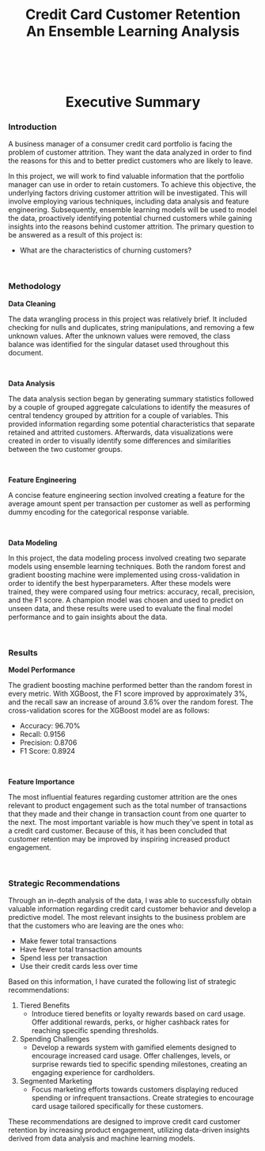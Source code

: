 <h1 style="text-align: center;"><b>Credit Card Customer Retention<br>An Ensemble Learning Analysis</b></h1>
<br><br><br>
<h1 style="text-align: center;"><b>Executive Summary</b></h1>
<h3><b>Introduction</b></h3>
<p>A business manager of a consumer credit card portfolio is facing the problem of customer attrition. They want the data analyzed in order to find the reasons for this and to better predict customers who are likely to leave.</p>
<p>In this project, we will work to find valuable information that the portfolio manager can use in order to retain customers. To achieve this objective, the underlying factors driving customer attrition will be investigated. This will involve employing various techniques, including data analysis and feature engineering. Subsequently, ensemble learning models will be used to model the data, proactively identifying potential churned customers while gaining insights into the reasons behind customer attrition. The primary question to be answered as a result of this project is: 
<ul>
    <li>What are the characteristics of churning customers?</li>
</ul></p><br>
<h3><b>Methodology</b></h3>
<p><b>Data Cleaning</b></p>
<p>The data wrangling process in this project was relatively brief. It included checking for nulls and duplicates, string manipulations, and removing a few unknown values. After the unknown values were removed, the class balance was identified for the singular dataset used throughout this document.</p><br>
<p><b>Data Analysis</b></p>
<p>The data analysis section began by generating summary statistics followed by a couple of grouped aggregate calculations to identify the measures of central tendency grouped by attrition for a couple of variables. This provided information regarding some potential characteristics that separate retained and attrited customers. Afterwards, data visualizations were created in order to visually identify some differences and similarities between the two customer groups.</p><br>
<p><b>Feature Engineering</b></p>
<p>A concise feature engineering section involved creating a feature for the average amount spent per transaction per customer as well as performing dummy encoding for the categorical response variable.</p><br>
<p><b>Data Modeling</b></p>
<p>In this project, the data modeling process involved creating two separate models using ensemble learning techniques. Both the random forest and gradient boosting machine were implemented using cross-validation in order to identify the best hyperparameters. After these models were trained, they were compared using four metrics: accuracy, recall, precision, and the F1 score. A champion model was chosen and used to predict on unseen data, and these results were used to evaluate the final model performance and to gain insights about the data.</p><br>
<h3><b>Results</b></h3>
<p><b>Model Performance</b></p>
<p>The gradient boosting machine performed better than the random forest in every metric. With XGBoost, the F1 score improved by approximately 3%, and the recall saw an increase of around 3.6% over the random forest. The cross-validation scores for the XGBoost model are as follows:
<ul>
    <li>Accuracy: 96.70%</li>
    <li>Recall: 0.9156</li>
    <li>Precision: 0.8706</li>
    <li>F1 Score: 0.8924</li>
</ul>
</p><br>
<p><b>Feature Importance</b></p>
<p>The most influential features regarding customer attrition are the ones relevant to product engagement such as the total number of transactions that they made and their change in transaction count from one quarter to the next. The most important variable is how much they've spent in total as a credit card customer. Because of this, it has been concluded that customer retention may be improved by inspiring increased product engagement.</p><br>
<h3><b>Strategic Recommendations</b></h3>
<p>Through an in-depth analysis of the data, I was able to successfully obtain valuable information regarding credit card customer behavior and develop a predictive model. The most relevant insights to the business problem are that the customers who are leaving are the ones who:
<ul>
    <li>Make fewer total transactions</li>
    <li>Have fewer total transaction amounts</li>
    <li>Spend less per transaction</li>
    <li>Use their credit cards less over time</li>
</ul></p>
<p>Based on this information, I have curated the following list of strategic recommendations:</p>
<ol>
    <li>Tiered Benefits
    <ul>
        <li>Introduce tiered benefits or loyalty rewards based on card usage. Offer additional rewards, perks, or higher cashback rates for reaching specific spending thresholds.</li>
    </ul></li>
    <li>Spending Challenges
    <ul>
        <li>Develop a rewards system with gamified elements designed to encourage increased card usage. Offer challenges, levels, or surprise rewards tied to specific spending milestones, creating an engaging experience for cardholders.</li>
    </li></ul>
    <li>Segmented Marketing
    <ul>
        <li>Focus marketing efforts towards customers displaying reduced spending or infrequent transactions. Create strategies to encourage card usage tailored specifically for these customers.</li>
    </ul></li>
</ol>
<p>These recommendations are designed to improve credit card customer retention by increasing product engagement, utilizing data-driven insights derived from data analysis and machine learning models.</p>